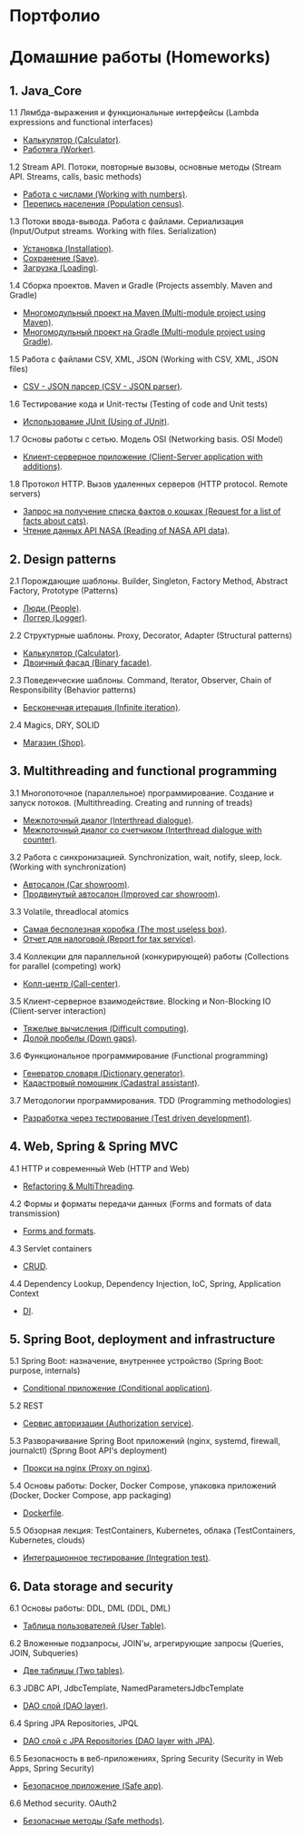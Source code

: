 # Портфолио
# Домашние работы (Homeworks)
## 1. Java_Core

1.1 Лямбда-выражения и функциональные интерфейсы (Lambda expressions and functional interfaces)
- [Калькулятор (Calculator)](https://github.com/AASukhov/Task1_Calculator).
- [Работяга (Worker)](https://github.com/AASukhov/Task2_Worker).

1.2 Stream API. Потоки, повторные вызовы, основные методы (Stream API. Streams, calls, basic methods) 
- [Работа с числами (Working with numbers)](https://github.com/AASukhov/Task1_Numbers_Work).
- [Перепись населения (Population census)](https://github.com/AASukhov/Task2_Population_census).

1.3 Потоки ввода-вывода. Работа с файлами. Сериализация (Input/Output streams. Working with files. Serialization)
- [Установка (Installation)](https://github.com/AASukhov/Task1_Files_Installation).
- [Сохранение (Save)](https://github.com/AASukhov/Task2_Installation).
- [Загрузка (Loading)](https://github.com/AASukhov/Task3_Loading).

1.4 Сборка проектов. Maven и Gradle (Projects assembly. Maven and Gradle)
- [Многомодульный проект на Maven (Multi-module project using Maven)](https://github.com/AASukhov/Task_1_Maven).
- [Многомодульный проект на Gradle (Multi-module project using Gradle)](https://github.com/AASukhov/Task_2_Gradle).

1.5 Работа с файлами CSV, XML, JSON (Working with CSV, XML, JSON files)
- [CSV - JSON парсер (CSV - JSON parser)](https://github.com/AASukhov/CSV_XML-JSON).

1.6 Тестирование кода и Unit-тесты (Testing of code and Unit tests)
- [Использование JUnit (Using of JUnit)](https://github.com/AASukhov/JUnit_dz).

1.7 Основы работы с сетью. Модель OSI (Networking basis. OSI Model)
- [Клиент-серверное приложение (Client-Server application with additions)](https://github.com/AASukhov/OSI_1_2).

1.8 Протокол HTTP. Вызов удаленных серверов (HTTP protocol. Remote servers)
- [Запрос на получение списка фактов о кошках (Request for a list of facts about cats)](https://github.com/AASukhov/HTTP1).
- [Чтение данных API NASA (Reading of NASA API data)](https://github.com/AASukhov/HTTP2).

## 2. Design patterns

2.1 Порождающие шаблоны. Builder, Singleton, Factory Method, Abstract Factory, Prototype (Patterns)
- [Люди (People)](https://github.com/AASukhov/Person_HomeTask).
- [Логгер (Logger)](https://github.com/AASukhov/Logger_HomeTask).

2.2 Структурные шаблоны. Proxy, Decorator, Adapter (Structural patterns)
- [Калькулятор (Calculator)](https://github.com/AASukhov/adapter_Calc).
- [Двоичный фасад (Binary facade)](https://github.com/AASukhov/facade_Binary).

2.3 Поведенческие шаблоны. Command, Iterator, Observer, Chain of Responsibility (Behavior patterns)
- [Бесконечная итерация (Infinite iteration)](https://github.com/AASukhov/HW_Iteration).

2.4 Magics, DRY, SOLID
- [Магазин (Shop)](https://github.com/AASukhov/Magic_numbers).

## 3. Multithreading and functional programming

3.1 Многопоточное (параллельное) программирование. Создание и запуск потоков. (Multithreading. Creating and running of treads)
- [Межпоточный диалог (Interthread dialogue)](https://github.com/AASukhov/Thread_1).
- [Межпоточный диалог со счетчиком (Interthread dialogue with counter)](https://github.com/AASukhov/Thread_2).

3.2 Работа с синхронизацией. Synchronization, wait, notify, sleep, lock. (Working with synchronization)
- [Автосалон (Car showroom)](https://github.com/AASukhov/1.2-SimpleAutoSaloon).
- [Продвинутый автосалон (Improved car showroom)](https://github.com/AASukhov/1.2-ImprovedAutosaloon).

3.3 Volatile, threadlocal atomics
- [Самая бесполезная коробка (The most useless box)](https://github.com/AASukhov/UselessBox).
- [Отчет для налоговой (Report for tax service)](https://github.com/AASukhov/TaxCount).

3.4 Коллекции для параллельной (конкурирующей) работы (Collections for parallel (competing) work)
- [Колл-центр (Call-center)](https://github.com/AASukhov/ConcurrentCollections1).

3.5 Клиент-серверное взаимодействие. Blocking и Non-Blocking IO (Client-server interaction)
- [Тяжелые вычисления (Difficult computing)](https://github.com/AASukhov/NIO-blocking-1).
- [Долой пробелы (Down gaps)](https://github.com/AASukhov/NIO-blocking-2).

3.6 Функциональное программирование (Functional programming)
- [Генератор словаря (Dictionary generator)](https://github.com/AASukhov/FunctionalProg_1).
- [Кадастровый помощник (Cadastral assistant)](https://github.com/AASukhov/FunctionalProg_2).

3.7 Методологии программирования. TDD (Programming methodologies)
- [Разработка через тестирование (Test driven development)](https://github.com/AASukhov/Credit_Calculator).

## 4. Web, Spring & Spring MVC

4.1 HTTP и современный Web (HTTP and Web)
- [Refactoring & MultiThreading](https://github.com/AASukhov/1.1-HTTP-WEB).

4.2 Формы и форматы передачи данных (Forms and formats of data transmission)
- [Forms and formats](https://github.com/AASukhov/1.1-HTTP-WEB/tree/feature/query).

4.3 Servlet containers 
- [CRUD](https://github.com/AASukhov/JavaSpring_4_-Servlets/tree/AASukhov-patch-1).

4.4 Dependency Lookup, Dependency Injection, IoC, Spring, Application Context
- [DI](https://github.com/AASukhov/JavaSpring_4_-Servlets/pulls).

## 5. Spring Boot, deployment and infrastructure

5.1 Spring Boot: назначение, внутреннее устройство (Spring Boot: purpose, internals)
- [Conditional приложение (Conditional application)](https://github.com/AASukhov/SpringBoot-1).

5.2 REST
- [Сервис авторизации (Authorization service)](https://github.com/AASukhov/Spring_boot_REST).

5.3 Разворачивание Spring Boot приложений (nginx, systemd, firewall, journalctl) (Sprıng Boot API's deployment)
- [Прокси на nginx (Proxy on nginx)](https://github.com/AASukhov/Spring_boot_REST/tree/nginx).

5.4 Основы работы: Docker, Docker Compose, упаковка приложений (Docker, Docker Compose, app packaging)
- [Dockerfile](https://github.com/AASukhov/Spring_boot_REST/tree/docker).

5.5 Обзорная лекция: TestContainers, Kubernetes, облака (TestContainers, Kubernetes, clouds)
- [Интеграционное тестирование (Integration test)](https://github.com/AASukhov/SpringBoot-1/tree/testcontainers).

## 6. Data storage and security

6.1 Основы работы: DDL, DML (DDL, DML)
- [Таблица пользователей (User Table)](https://github.com/AASukhov/SQL_DDL).

6.2 Вложенные подзапросы, JOIN'ы, агрегирующие запросы (Queries, JOIN, Subqueries)
- [Две таблицы (Two tables)](https://github.com/AASukhov/SQL_JOIN).

6.3 JDBC API, JdbcTemplate, NamedParametersJdbcTemplate
- [DAO слой (DAO layer)](https://github.com/AASukhov/JDBC).

6.4 Spring JPA Repositories, JPQL
- [DAO слой c JPA Repositories (DAO layer with JPA)](https://github.com/AASukhov/DAO_Hibernate/tree/jpa-repository).

6.5 Безопасность в веб-приложениях, Spring Security (Security in Web Apps, Spring Security)
- [Безопасное приложение (Safe app)](https://github.com/AASukhov/DAO_Hibernate/tree/spring-security).

6.6 Method security. OAuth2
- [Безопасные методы (Safe methods)](https://github.com/AASukhov/DAO_Hibernate/tree/spring-method).
